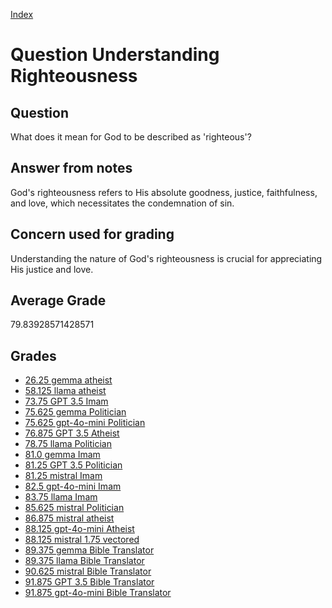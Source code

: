 
[Index](../../index.md)
# Question Understanding Righteousness
## Question
What does it mean for God to be described as 'righteous'?

## Answer from notes
God's righteousness refers to His absolute goodness, justice, faithfulness, and love, which necessitates the condemnation of sin.

## Concern used for grading
Understanding the nature of God's righteousness is crucial for appreciating His justice and love.

## Average Grade
79.83928571428571

## Grades
 * [26.25 gemma atheist](../answers/gemma_atheist/Understanding_Righteousness.md)
 * [58.125 llama atheist](../answers/llama_atheist/Understanding_Righteousness.md)
 * [73.75 GPT 3.5 Imam](../answers/GPT_3.5_Imam/Understanding_Righteousness.md)
 * [75.625 gemma Politician](../answers/gemma_Politician/Understanding_Righteousness.md)
 * [75.625 gpt-4o-mini Politician](../answers/gpt-4o-mini_Politician/Understanding_Righteousness.md)
 * [76.875 GPT 3.5 Atheist](../answers/GPT_3.5_Atheist/Understanding_Righteousness.md)
 * [78.75 llama Politician](../answers/llama_Politician/Understanding_Righteousness.md)
 * [81.0 gemma Imam](../answers/gemma_Imam/Understanding_Righteousness.md)
 * [81.25 GPT 3.5 Politician](../answers/GPT_3.5_Politician/Understanding_Righteousness.md)
 * [81.25 mistral Imam](../answers/mistral_Imam/Understanding_Righteousness.md)
 * [82.5 gpt-4o-mini Imam](../answers/gpt-4o-mini_Imam/Understanding_Righteousness.md)
 * [83.75 llama Imam](../answers/llama_Imam/Understanding_Righteousness.md)
 * [85.625 mistral Politician](../answers/mistral_Politician/Understanding_Righteousness.md)
 * [86.875 mistral atheist](../answers/mistral_atheist/Understanding_Righteousness.md)
 * [88.125 gpt-4o-mini Atheist](../answers/gpt-4o-mini_Atheist/Understanding_Righteousness.md)
 * [88.125 mistral 1.75 vectored](../answers/mistral_1.75_vectored/Understanding_Righteousness.md)
 * [89.375 gemma Bible Translator](../answers/gemma_Bible_Translator/Understanding_Righteousness.md)
 * [89.375 llama Bible Translator](../answers/llama_Bible_Translator/Understanding_Righteousness.md)
 * [90.625 mistral Bible Translator](../answers/mistral_Bible_Translator/Understanding_Righteousness.md)
 * [91.875 GPT 3.5 Bible Translator](../answers/GPT_3.5_Bible_Translator/Understanding_Righteousness.md)
 * [91.875 gpt-4o-mini Bible Translator](../answers/gpt-4o-mini_Bible_Translator/Understanding_Righteousness.md)
